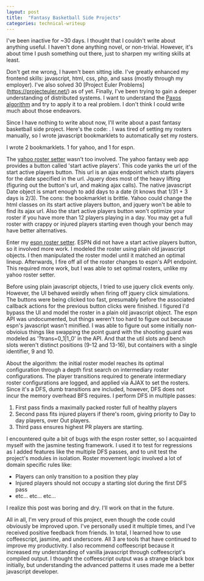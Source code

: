 ```yaml
---
layout: post
title:  "Fantasy Basketball Side Projects"
categories: technical-writeup
---
```


I've been inactive for ~30 days. I thought that I couldn't write about anything useful. I
haven't done anything novel, or non-trivial. However, it's about time I push something out there, just to sharpen
my writing skills at least.

Don't get me wrong, I haven't been sitting idle.
I've greatly enhanced my frontend skills: javascript, html, css, php, and sass (mostly through my employer).
I've also solved 30 [Project Euler Problems] (https://projecteuler.net/) as of yet. Finally, I've been trying to gain a deeper understanding of distributed systems.
I want to understand the [Paxos algorithm](http://en.wikipedia.org/wiki/Paxos_(computer_science)) and try to apply it to a real problem.
I don't think I could write much about those endeavors.

Since I have nothing to write about now, I'll write about a past fantasy basketball side project.
Here's the code: [](https://github.com/rcarino/massive-random-programming/tree/master/Fun/FantasyBasketball).
I was tired of setting my rosters manually, so I wrote javascript bookmarklets to automatically set my rosters.

I wrote 2 bookmarklets. 1 for yahoo, and 1 for espn.

The [yahoo roster setter](https://github.com/rcarino/massive-random-programming/blob/master/Fun/FantasyBasketball/set-yahoo-roster.bookmarklet.coffee)
wasn't too involved. The yahoo fantasy web app provides a button called 'start active players'. This code yanks the url
of the start active players button. This url is an ajax endpoint which starts players for the date specified in the url.
Jquery does most of the heavy lifting (figuring out the button's url, and making ajax calls). The native javascript Date
object is smart enough to add days to a date (it knows that 1/31 + 3 days is 2/3). The cons: the bookmarklet is brittle. Yahoo could
change the html classes on its start active players button, and jquery won't be able to find its ajax url.
Also the start active players button won't optimize your roster if you have more than 12 players playing in a day. You may
get a full roster with crappy or injured players starting even though your bench may have better alternatives.

Enter my [espn roster setter](https://github.com/rcarino/massive-random-programming/blob/master/Fun/FantasyBasketball/EspnRosterSetter.coffee).
ESPN did not have a start active players button, so it involved more work. I modeled the roster using plain old
javascript objects. I then manipulated the roster model until it matched an optimal lineup. Afterwards, I fire off all of
the roster changes to espn's API endpoint. This required more work, but I was able to set optimal rosters,
unlike my yahoo roster setter.

Before using plain javascript objects, I tried to use jquery click events only. However, the UI behaved weirdly when firing
off jquery click simulations. The buttons were being clicked too fast, presumably before the associated callback actions
for the previous button clicks were finished. I figured I'd bypass the UI and model the roster in a plain old javascript
object. The espn API was undocumented, but things weren't too hard to figure out because espn's javascript wasn't
minified. I was able to figure out some initially non-obvioius things like swapping the point guard with the shooting guard
was modeled as '?trans=0_1|1_0' in the API. And that the util slots and bench slots weren't distinct positions (9-12 and 13-16), but containers
with a single identifier, 9 and 10.

About the algorithm: the initial roster model reaches its optimal configuration through a depth first search on intermediary roster configurations.
The player transitions required to generate intermediary roster configurations are logged, and applied via AJAX to set the rosters.
Since it's a DFS, dumb transitions are included, however, DFS does not incur the memory overhead BFS requires. I perform
DFS in multiple passes:

1. First pass finds a maximally packed roster full of healthy players
2. Second pass fits injured players if there's room, giving priority to Day to day players, over Out players.
3. Third pass ensures highest PR players are starting.

I encountered quite a bit of bugs with the espn roster setter, so I acquainted myself with the jasmine testing framework.
I used it to test for regressions as I added features like the multiple DFS passes, and to unit test the project's modules
in isolation. Roster movement logic involved a lot of domain specific rules like:

- Players can only transition to a position they play
- Injured players should not occupy a starting slot during the first DFS pass
- etc... etc... etc...

I realize this post was boring and dry. I'll work on that in the future.

All in all, I'm very proud of this project, even though the code could obviously be improved upon. I've personally used it
multiple times, and I've received positive feedback from friends. In total, I learned how to use coffeescript,
jasmine, and underscore. All 3 are tools that have continued to improve my productivity. I also recommend coffeescript
because it increased my understanding of vanilla javascript through coffeescript's compiled output.
I thought the coffeescript output was a strange black box initially,
but understanding the advanced patterns it uses made me a better javascript developer.
